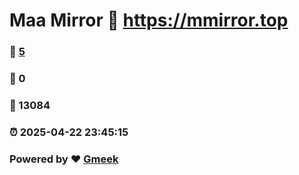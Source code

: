# Maa Mirror :link: https://mmirror.top 
### :page_facing_up: [5](https://mmirror.top/tag.html) 
### :speech_balloon: 0 
### :hibiscus: 13084 
### :alarm_clock: 2025-04-22 23:45:15 
### Powered by :heart: [Gmeek](https://github.com/Meekdai/Gmeek)
